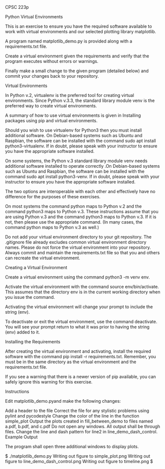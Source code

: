 CPSC 223p

Python Virtual Environments

This is an exercise to ensure you have the required software available to work with virtual environments and our selected plotting library matplotlib.

A program named matplotlib_demo.py is provided along with a requirements.txt file.

Create a virtual environment given the requirements and verify that the program executes without errors or warnings.

Finally make a small change to the given program (detailed below) and commit your changes back to your repository.

Virtual Environments

In Python v.2, virtualenv is the preferred tool for creating virtual environments. Since Python v.3.3, the standard library module venv is the preferred way to create virtual environments.

A summary of how to use virtual environments is given in Installing packages using pip and virtual environments.

Should you wish to use virtualenv for Python3 then you must install additional software. On Debian-based systems such as Ubuntu and Raspbian, the software can be installed with the command sudo apt install python3-virtualenv. If in doubt, please speak with your instructor to ensure you have the appropriate software installed.

On some systems, the Python v.3 standard library module venv needs additional software installed to operate correctly .On Debian-based systems such as Ubuntu and Raspbian, the software can be installed with the command sudo apt install python3-venv. If in doubt, please speak with your instructor to ensure you have the appropriate software installed.

The two options are interoperable with each other and effectively have no difference for the purposes of these exercises.

On most systems the command python maps to Python v.2 and the command python3 maps to Python v.3. These instructions assume that you are using Python v.3 and the command python3 maps to Python v.3. If it is not, then please use the appropriate command. (In many cases, the command python maps to Python v.3 as well.)

Do not add your virtual environment directory to your git repository. The .gitignore file already excludes common virtual environment directory names. Please do not force the virtual environment into your repository. Always commit and maintain the requirements.txt file so that you and others can recreate the virtual environment.

Creating a Virtual Environment

Create a virtual environment using the command python3 -m venv env.

Activate the virtual environment with the command source env/bin/activate. This assumes that the directory env is in the current working directory when you issue the command.

Activating the virtual environment will change your prompt to include the string (env).

To deactivate or exit the virtual environment, use the command deactivate. You will see your prompt return to what it was prior to having the string (env) added to it.

Installing the Requirements

After creating the virtual environment and activating, install the required software with the command pip install -r requirements.txt. Remember, you must be in the same directory as the virtual environment and the requirements.txt file.

If you see a warning that there is a newer version of pip available, you can safely ignore this warning for this exercise.

Instructions

Edit matplotlib_demo.pyand make the following changes:

Add a header to the file
Correct the file for any stylistic problems using pylint and pycodestyle
Change the color of the line in the function simple_plot
Output the plots created in fill_between_demo to files named a.pdf, b.pdf, and c.pdf
Do not open any windows. All output shall be through files.
Change the line and dash pattern for line2 in line_demo_dash_control.
Example Output

The program shall open three additional windows to display plots.

$ ./matplotlib_demo.py
Writing out figure to simple_plot.png
Writing out figure to line_demo_dash_control.png
Writing out figure to timeline.png
$
